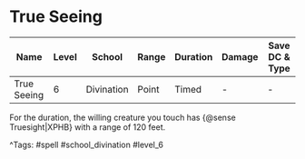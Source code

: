 # True Seeing

| Name | Level | School | Range | Duration | Damage | Save DC & Type |
|------|-------|--------|-------|----------|--------|----------------|
| True Seeing | 6 | Divination | Point | Timed | - | - |

For the duration, the willing creature you touch has {@sense Truesight|XPHB} with a range of 120 feet.

^Tags: #spell #school_divination #level_6